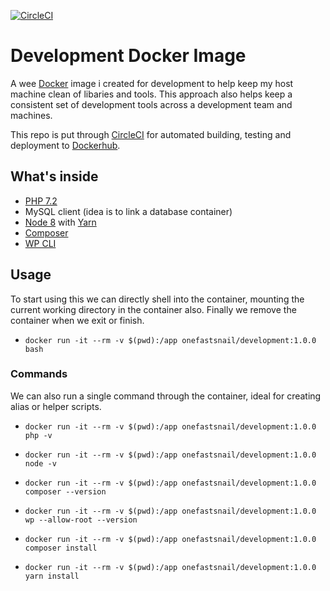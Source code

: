 [![CircleCI](https://circleci.com/gh/onefastsnail/development-docker-image.svg?style=svg)](https://circleci.com/gh/onefastsnail/development-docker-image)

# Development Docker Image

A wee [Docker](https://www.docker.com/) image i created for development to help keep my host machine clean of libaries and tools. This approach also helps keep a consistent set of development tools across a development team and machines.

This repo is put through [CircleCI](https://circleci.com) for automated building, testing and deployment to [Dockerhub](https://hub.docker.com/r/onefastsnail/development).

## What's inside

* [PHP 7.2](http://www.php.net/)
* MySQL client (idea is to link a database container)
* [Node 8](https://nodejs.org/en/) with [Yarn](https://yarnpkg.com/en/)
* [Composer](https://getcomposer.org/)
* [WP CLI](https://wp-cli.org/)

## Usage

To start using this we can directly shell into the container, mounting the current working directory in the container also. Finally we remove the container when we exit or finish.

* `docker run -it --rm -v $(pwd):/app onefastsnail/development:1.0.0 bash`

### Commands

We can also run a single command through the container, ideal for creating alias or helper scripts.

* `docker run -it --rm -v $(pwd):/app onefastsnail/development:1.0.0 php -v`
* `docker run -it --rm -v $(pwd):/app onefastsnail/development:1.0.0 node -v`
* `docker run -it --rm -v $(pwd):/app onefastsnail/development:1.0.0 composer --version`
* `docker run -it --rm -v $(pwd):/app onefastsnail/development:1.0.0 wp --allow-root --version`

* `docker run -it --rm -v $(pwd):/app onefastsnail/development:1.0.0 composer install`
* `docker run -it --rm -v $(pwd):/app onefastsnail/development:1.0.0 yarn install`